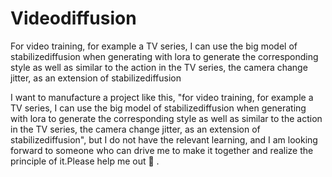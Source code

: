 # Videodiffusion
For video training, for example a TV series, I can use the big model of stabilizediffusion when generating with lora to generate the corresponding style as well as similar to the action in the TV series, the camera change jitter, as an extension of stabilizediffusion

I want to manufacture a project like this, "for video training, for example a TV series, I can use the big model of stabilizediffusion when generating with lora to generate the corresponding style as well as similar to the action in the TV series, the camera change jitter, as an extension of stabilizediffusion", but I do not have the relevant learning, and I am looking forward to someone who can drive me to make it together and realize the principle of it.Please help me out 🙂 .

